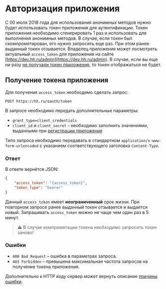 # Авторизация приложения

С 00 июля 2018 года для использования анонимных методов нужно будет использовать токен приложения для аутентификации.
Токен приложения необходимо сгенерировать 1 раз и использовать для выполнения анонимных методов.
В случае, если токен был скомпрометирован, его нужно запросить еще раз. При этом ранее выданный токен отзывается.
Владелец приложения может посмотреть актуальный `access_token` для приложения на сайте [https://dev.hh.ru/admin](https://dev.hh.ru/admin). В случае, если вы еще ни разу [не получали токен приложения](#get-client-auth), то токен отображаться не будет.

<a name="get-client-auth"></a>
## Получение токена приложения
Для получения `access_token` необходимо сделать запрос:

```
POST https://hh.ru/oauth/token
```

В запросе необходимо передать дополнительные параметры:

* `grant_type=client_credentials`
* `client_id` и `client_secret` - необходимо заполнить значениями, выданными при [регистрации приложения](https://dev.hh.ru/admin)

Тело запроса необходимо передавать в стандартном 
`application/x-www-form-urlencoded` с указанием соответствующего заголовка `Content-Type`.

### Ответ

В ответе вернётся JSON:

```json
{
    "access_token": "{access_token}",
    "token_type": "bearer"
}
```

Данный `access_token` имеет **неограниченный** срок жизни. При повторном запросе ранее выданный токен отзывается и выдается новый. Запрашивать `access_token` можно не чаще чем один раз в 5 минут.

> :warning: В случае компрометации токена необходимо запросить токен заново!

### Ошибки

* `400 Bad Request` – ошибка в параметрах запроса.
* `403 Forbidden` – превышена максимальная частота запросов на получение токена приложения.

Дополнительно к HTTP коду сервер может вернуть описание [причины ошибки](errors.md#oauth-get-errors).

